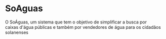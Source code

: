 # SoAguas
O SoÁguas, um sistema que tem o objetivo de simplificar a busca por caixas d'água públicas e também por vendedores de água para os cidadãos  solanenses 
